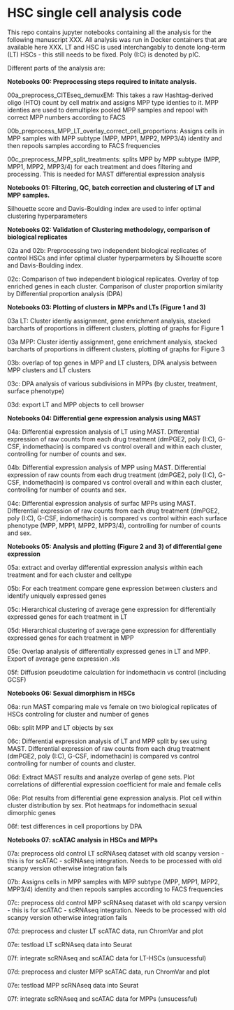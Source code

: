 # HSC single cell analysis code

This repo contains jupyter notebooks containing all the analysis for the following manuscript XXX. All analysis was run in Docker containers that are available here XXX. LT and HSC is used interchangably to denote long-term (LT) HSCs - this still needs to be fixed. Poly (I:C) is denoted by pIC.

Different parts of the analysis are:

**Notebooks 00: Preprocessing steps required to initate analysis.**

00a_preprocess_CITEseq_demuxEM: This takes a raw Hashtag-derived oligo (HTO) count by cell matrix and assigns MPP type identies to it. MPP identies are used to demultiplex pooled MPP samples and repool with correct MPP numbers according to FACS

00b_preprocess_MPP_LT_overlay_correct_cell_proportions: Assigns cells in MPP samples with MPP subtype (MPP, MPP1, MPP2, MPP3/4) identity and then repools samples according to FACS frequencies

00c_preprocess_MPP_split_treatments: splits MPP by MPP subtype (MPP, MPP1, MPP2, MPP3/4) for each treatment and does filtering and processing. This is needed for MAST differential expression analysis

**Notebooks 01: Filtering, QC, batch correction and clustering of LT and MPP samples.**

Silhouette score and Davis-Boulding index are used to infer optimal clustering hyperparameters


**Notebooks 02: Validation of Clustering methodology, comparison of biological replicates**

02a and 02b: Preprocessing two independent biological replicates of control HSCs and infer optimal cluster hyperparmeters by Silhouette score and Davis-Boulding index. 

02c: Comparison of two independent biological replicates. Overlay of top enriched genes in each cluster. Comparison of cluster proportion similarity by Differential proportion analysis (DPA)

**Notebooks 03: Plotting of clusters in MPPs and LTs (Figure 1 and 3)**

03a LT: Cluster identiy assignment, gene enrichment analysis, stacked barcharts of proportions in different clusters, plotting of graphs for Figure 1

03a MPP: Cluster identiy assignment, gene enrichment analysis, stacked barcharts of proportions in different clusters, plotting of graphs for Figure 3

03b: overlap of top genes in MPP and LT clusters, DPA analysis between MPP clusters and LT clusters

03c: DPA analysis of various subdivisions in MPPs (by cluster, treatment, surface phenotype)

03d: export LT and MPP objects to cell browser

**Notebooks 04: Differential gene expression analysis using MAST**

04a: Differential expression analysis of LT using MAST. Differential expression of raw counts from each drug treatment (dmPGE2, poly (I:C), G-CSF, indomethacin) is compared vs control overall and within each cluster, controlling for number of counts and sex. 

04b: Differential expression analysis of MPP using MAST. Differential expression of raw counts from each drug treatment (dmPGE2, poly (I:C), G-CSF, indomethacin) is compared vs control overall and within each cluster, controlling for number of counts and sex. 

04c: Differential expression analysis of surfac MPPs using MAST. Differential expression of raw counts from each drug treatment (dmPGE2, poly (I:C), G-CSF, indomethacin) is compared vs control within each surface phenotype (MPP, MPP1, MPP2, MPP3/4), controlling for number of counts and sex. 


**Notebooks 05: Analysis and plotting (Figure 2 and 3) of differential gene expression**

05a: extract and overlay differential expression analysis within each treatment and for each cluster and celltype

05b: For each treatment compare gene expression between clusters and identify uniquely expressed genes

05c: Hierarchical clustering of average gene expression for differentially expressed genes for each treatment in LT

05d: Hierarchical clustering of average gene expression for differentially expressed genes for each treatment in MPP

05e: Overlap analysis of differentially expressed genes in LT and MPP. Export of average gene expression .xls

05f: Diffusion pseudotime calculation for indomethacin vs control (including GCSF)

**Notebooks 06: Sexual dimorphism in HSCs**

06a: run MAST comparing male vs female on two biological replicates of HSCs controling for cluster and number of genes

06b: split MPP and LT objects by sex

06c: Differential expression analysis of LT and MPP split by sex using MAST. Differential expression of raw counts from each drug treatment (dmPGE2, poly (I:C), G-CSF, indomethacin) is compared vs control controlling for number of counts and cluster. 

06d: Extract MAST results and analyze overlap of gene sets. Plot correlations of differential expression coefficient for male and female cells

06e: Plot results from differential gene expression analysis. Plot cell within cluster distribution by sex. Plot heatmaps for indomethacin sexual dimorphic genes

06f: test differences in cell proportions by DPA

**Notebooks 07: scATAC analysis in HSCs and MPPs**

07a: preprocess old control LT scRNAseq dataset with old scanpy version - this is for scATAC - scRNAseq integration. Needs to be processed with old scanpy version otherwise integration fails

07b: Assigns cells in MPP samples with MPP subtype (MPP, MPP1, MPP2, MPP3/4) identity and then repools samples according to FACS frequencies

07c: preprocess old control MPP scRNAseq dataset with old scanpy version - this is for scATAC - scRNAseq integration. Needs to be processed with old scanpy version otherwise integration fails

07d: preprocess and cluster LT scATAC data, run ChromVar and plot

07e: testload LT scRNAseq data into Seurat

07f: integrate scRNAseq and scATAC data for LT-HSCs (unsucessful)

07d: preprocess and cluster MPP scATAC data, run ChromVar and plot

07e: testload MPP scRNAseq data into Seurat

07f: integrate scRNAseq and scATAC data for MPPs (unsucessful)